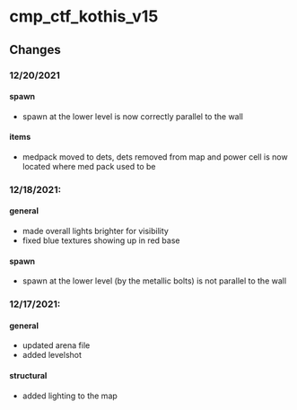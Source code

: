 # cmp_ctf_kothis_v15

## Changes

### 12/20/2021

#### spawn
- spawn at the lower level is now correctly parallel to the wall

#### items
- medpack moved to dets, dets removed from map and power cell is now located where med pack used to be

### 12/18/2021:

#### general
- made overall lights brighter for visibility
- fixed blue textures showing up in red base

#### spawn
- spawn at the lower level (by the metallic bolts) is not parallel to the wall

### 12/17/2021:

#### general
- updated arena file
- added levelshot

#### structural
- added lighting to the map


